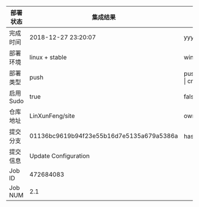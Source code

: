 部署状态 | 集成结果 | 参考值
---|---|---
完成时间 | 2018-12-27 23:20:07 | yyyy-mm-dd hh:mm:ss
部署环境 | linux + stable | window \| linux + stable
部署类型 | push | push \| pull_request \| api \| cron
启用Sudo | true | false \| true
仓库地址 | LinXunFeng/site | owner_name/repo_name
提交分支 | 01136bc9619b94f23e55b16d7e5135a679a5386a | hash 16位
提交信息 | Update Configuration |
Job ID   | 472684083 |
Job NUM  | 2.1 |
